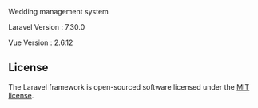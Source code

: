 Wedding management system

Laravel Version : 7.30.0

Vue Version : 2.6.12
## License

The Laravel framework is open-sourced software licensed under the [MIT license](https://opensource.org/licenses/MIT).
